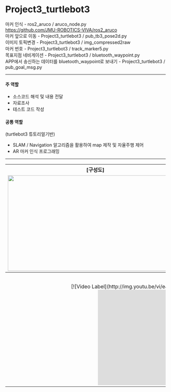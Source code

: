 # Project3_turtlebot3
마커 인식	- ros2_aruco / aruco_node.py  
      https://github.com/JMU-ROBOTICS-VIVA/ros2_aruco  
마커 앞으로 이동 - Project3_turtlebot3 / pub_tb3_pose2d.py  
이미지 토픽변경	- Project3_turtlebot3 / img_compressed2raw  
마커 번호  	- Project3_turtlebot3 / track_marker5.py  
목표지점 네비게이션 - Project3_turtlebot3 / bluetooth_waypoint.py  
APP에서 송신하는 데이터를 bluetooth_waypoint로 보내기 - Project3_turtlebot3 / pub_goal_msg.py  


---


#### 주 역할
- 소스코드 해석 및 내용 전달  
- 자료조사  
- 테스트 코드 작성  

#### 공통 역할
  (turtlebot3 튜토리얼기반)  
- SLAM / Navigation 알고리즘을 활용하여 map 제작 및 자율주행 제어  
- AR 마커 인식 프로그래밍  

---



<table>
  <tr>
    <th>
      [구성도]
    </th>
    <th>
      [구현모습]
    </th>
  </tr> 
  <tr>
    <td>
      <img src="https://user-images.githubusercontent.com/77370836/224692546-ce31f34f-9563-4815-b7b1-38ea10c3dade.png" width="550" height="300">
    </td>
    <td>
      <img src="https://user-images.githubusercontent.com/77370836/224692660-e935e5fe-21e5-4f27-a68a-4d9d803c0c78.png" width="550" height="300">
    </td>
  </tr>
  <tr>
    <th colspan="2">
      [프로젝트 영상]
    </th>
  </tr>
  <tr>
    <td colspan="2" align=center>
      [![Video Label](http://img.youtu.be/vi/eJ0-CGWMrg8/0.jpg)](https://youtu.be/eJ0-CGWMrg8)
      <iframe width="550" height="300" src="https://www.youtube.com/embed/eJ0-CGWMrg8" title="turtlebot3 프로젝트" frameborder="0" allow="accelerometer; autoplay; clipboard-write; encrypted-media; gyroscope; picture-in-picture; web-share" allowfullscreen></iframe>
    </td>
  </tr>
</table>

